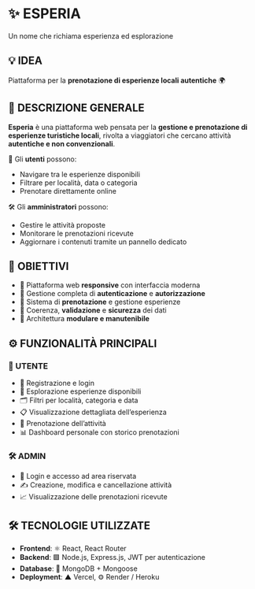 # ✨ ESPERIA  
Un nome che richiama esperienza ed esplorazione

## 💡 IDEA

Piattaforma per la **prenotazione di esperienze locali autentiche** 🌍


## 📖 DESCRIZIONE GENERALE

**Esperia** è una piattaforma web pensata per la **gestione e prenotazione di esperienze turistiche locali**, rivolta a viaggiatori che cercano attività **autentiche e non convenzionali**.

👤 Gli **utenti** possono:
- Navigare tra le esperienze disponibili
- Filtrare per località, data o categoria
- Prenotare direttamente online

🛠️ Gli **amministratori** possono:
- Gestire le attività proposte
- Monitorare le prenotazioni ricevute
- Aggiornare i contenuti tramite un pannello dedicato


## 🎯 OBIETTIVI

- 📱 Piattaforma web **responsive** con interfaccia moderna  
- 🔐 Gestione completa di **autenticazione** e **autorizzazione**  
- 📅 Sistema di **prenotazione** e gestione esperienze  
- 🧩 Coerenza, **validazione** e **sicurezza** dei dati  
- 🧱 Architettura **modulare e manutenibile**


## ⚙️ FUNZIONALITÀ PRINCIPALI

### 👥 UTENTE
- 🔐 Registrazione e login
- 🔎 Esplorazione esperienze disponibili
- 🗂️ Filtri per località, categoria e data
- 📋 Visualizzazione dettagliata dell’esperienza
- 🛒 Prenotazione dell’attività
- 📊 Dashboard personale con storico prenotazioni

### 🛠️ ADMIN
- 🔐 Login e accesso ad area riservata
- ✍️ Creazione, modifica e cancellazione attività
- 📈 Visualizzazione delle prenotazioni ricevute



## 🛠️ TECNOLOGIE UTILIZZATE

- **Frontend**: ⚛️ React, React Router  
- **Backend**: 🟩 Node.js, Express.js, JWT per autenticazione  
- **Database**: 🍃 MongoDB + Mongoose  
- **Deployment**: ▲ Vercel, ⚙️ Render / Heroku  



